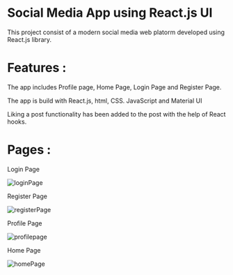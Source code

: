 # Social Media App using React.js UI

This project consist of a modern social media web platorm developed using React.js library.

# Features :

The app includes Profile page, Home Page, Login Page and Register Page.

The app is build with React.js, html, CSS. JavaScript and Material UI

Liking a post functionality has been added to the post with the help of React hooks. 

# Pages :

Login Page

![loginPage](https://user-images.githubusercontent.com/32978688/201507465-a61ccac4-c58d-4cb2-90a8-d758b47e1739.png)

Register Page

![registerPage](https://user-images.githubusercontent.com/32978688/201507494-32f73b52-fe2e-44dc-b329-95272e637dcb.png)

Profile Page 

![profilepage](https://user-images.githubusercontent.com/32978688/201507523-e8e7c2b1-f3a6-4d5e-97ec-c42b648029bf.png)

Home Page

![homePage](https://user-images.githubusercontent.com/32978688/201507538-676433bb-7c9f-4988-a866-062cf9413eb1.png)









